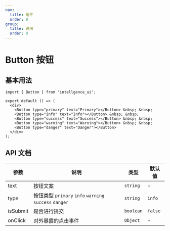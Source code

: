 ```yaml
---
nav:
  title: 组件
  order: 0
group:
  title: 通用
  order: 0
---
```


# Button 按钮

## 基本用法

```tsx
import { Button } from 'intellgence_ui';

export default () => (
  <div>
    <Button type="primary" text="Primary"></Button> &nbsp; &nbsp;
    <Button type="info" text="Info"></Button> &nbsp; &nbsp;
    <Button type="success" text="Success"></Button> &nbsp; &nbsp;
    <Button type="warning" text="Warning"></Button> &nbsp; &nbsp;
    <Button type="danger" text="Danger"></Button>
  </div>
);
```

## API 文档

| 参数     | 说明                                                   | 类型      | 默认值  |
| -------- | ------------------------------------------------------ | --------- | ------- |
| text     | 按钮文案                                               | `string`  | -       |
| type     | 按钮类型 `primary` `info` `warning` `success` `danger` | `string`  | `info`  |
| isSubmit | 是否进行提交                                           | `boolean` | `false` |
| onClick  | 对外暴露的点击事件                                     | `Object`  | -       |
